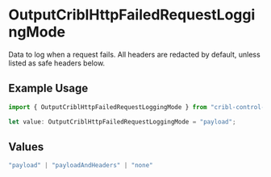 # OutputCriblHttpFailedRequestLoggingMode

Data to log when a request fails. All headers are redacted by default, unless listed as safe headers below.

## Example Usage

```typescript
import { OutputCriblHttpFailedRequestLoggingMode } from "cribl-control-plane/models";

let value: OutputCriblHttpFailedRequestLoggingMode = "payload";
```

## Values

```typescript
"payload" | "payloadAndHeaders" | "none"
```